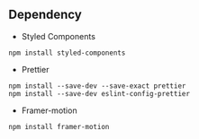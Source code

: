 
## Dependency

- Styled Components
```
npm install styled-components
```

- Prettier
```
npm install --save-dev --save-exact prettier
npm install --save-dev eslint-config-prettier
```

- Framer-motion
```
npm install framer-motion
```